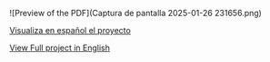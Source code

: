 ![Preview of the PDF](Captura de pantalla 2025-01-26 231656.png)

[Visualiza en español el proyecto](https://github.com/ba23-python/SQL-Assignment/blob/main/Caso%20de%20uso-SFMC-sector-SEGUROS-Bilyana-Ancheva.pdf)

[View Full project in English](https://github.com/ba23-python/SQL-Assignment/blob/main/Portfolio-EN-insurance%20project%20-Bilyana-Ancheva%20(2).pdf)
